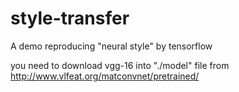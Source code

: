 # style-transfer
A demo reproducing "neural style" by tensorflow

you need to download vgg-16 into "./model" file from http://www.vlfeat.org/matconvnet/pretrained/